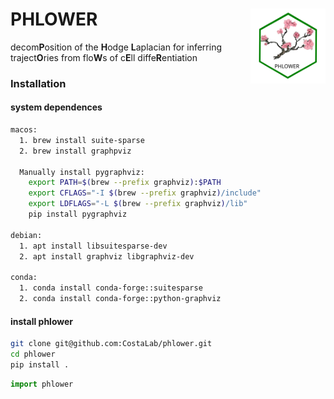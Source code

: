 
# PHLOWER<img src="https://github.com/CostaLab/phlower/blob/main/figures/phlower_logo.svg" align="right" width="120" alt='logo'/>

decom**P**osition of the **H**odge **L**aplacian for inferring traject**O**ries from flo**W**s of c**E**ll diffe**R**entiation

### Installation

#### system dependences
```bash
macos:
  1. brew install suite-sparse
  2. brew install graphpviz

  Manually install pygraphviz:
    export PATH=$(brew --prefix graphviz):$PATH
    export CFLAGS="-I $(brew --prefix graphviz)/include"
    export LDFLAGS="-L $(brew --prefix graphviz)/lib"
    pip install pygraphviz

debian:
  1. apt install libsuitesparse-dev
  2. apt install graphviz libgraphviz-dev

conda:
  1. conda install conda-forge::suitesparse
  2. conda install conda-forge::python-graphviz
```

#### install phlower
```bash
git clone git@github.com:CostaLab/phlower.git
cd phlower
pip install .
```

```python
import phlower
```

